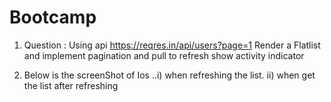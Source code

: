 # Bootcamp
1. Question : Using api https://reqres.in/api/users?page=1 Render a Flatlist and implement pagination and pull to refresh show activity indicator 

2. Below is the screenShot of Ios ..i) when refreshing the list. ii) when get the list after refreshing
